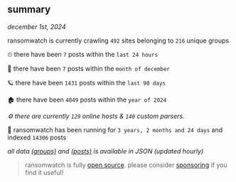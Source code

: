 
## summary
_december 1st, 2024_

ransomwatch is currently crawling `492` sites belonging to `216` unique groups

⏲ there have been `7` posts within the `last 24 hours`

🦈 there have been `7` posts within the `month of december`

🪐 there have been `1431` posts within the `last 90 days`

🏚 there have been `4849` posts within the `year of 2024`

_⚙️ there are currently `129` online hosts & `140` custom parsers._

🦕 ransomwatch has been running for `3 years, 2 months and 24 days` and indexed `14306` posts

_all data  [(groups)](http://ransomwhat.telemetry.ltd/groups) and [(posts)](http://ransomwhat.telemetry.ltd/posts) is available in JSON (updated hourly)_

> ransomwatch is fully [open source](https://github.com/joshhighet/ransomwatch#ransomwatch--). please consider [sponsoring](https://github.com/sponsors/joshhighet) if you find it useful!
